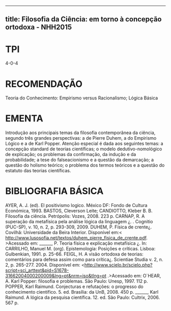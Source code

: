 
---
title: Filosofia da Ciência: em torno à concepção ortodoxa - NHH2015 
---

# TPI

4-0-4

# RECOMENDAÇÃO

Teoria do Conhecimento: Empirismo versus Racionalismo; Lógica Básica

# EMENTA

Introdução aos principais temas da filosofia contemporânea da ciência, segundo três grandes perspectivas: a de Pierre Duhem, a do Empirismo Lógico e a de Karl Popper. Atenção especial é dada aos seguintes temas: a concepção standard de teorias científicas; o modelo dedutivo-nomológico de explicação; os problemas da confirmação, da indução e da probabilidade; a tese do falseacionismo e a questão da demarcação; a questão do holismo teórico; o problema dos termos teóricos e a questão do estatuto das teorias científicas.

# BIBLIOGRAFIA BÁSICA

AYER, A. J. (ed). El positivismo logico. México DF: Fondo de Cultura Económica, 1993.
BASTOS, Cleverson Leite; CANDIOTTO, Kleber B. B. Filosofia da ciência. Petrópolis: Vozes, 2008. 223 p.
CARNAP, R. A superação da metafísica pela análise lógica da linguagem ¿. . Cognitio (PUC-SP), v. 10, n. 2, p. 293-309, 2009.
DUHEM, P. Física de crente¿. Covilhã: Universidade da Beira Interior. Disponível em:< http://www.lusosofia.net/textos/duhem_pierre_fisica_de_crente.pdf. >Acessado em:
______, P. Teoria física e explicação metafísica ¿. In: CARRILHO, Manuel M. (org). Epistemologia: Posições e críticas. Lisboa: Gulbenkian, 1991. p. 25-66.
FEIGL, H. A visão ortodoxa de teorias: comentários para defesa assim como para crítica¿. Scientiae Studia v. 2, n. 2, p. 265-277. 2004. Disponível em: <http://www.scielo.br/scielo.php?script=sci_arttext&pid=S1678-31662004000200009&lng=pt&nrm=iso&tlng=pt .>Acessado em:
O`HEAR, A. Karl Popper: filosofia e problemas. São Paulo: Unesp, 1997. 112 p.
POPPER, Karl Raimund. Conjecturas e refutações: o progresso do conhecimento cientifico. 5. ed. Brasília: da UnB, 2008. 450 p.
______, Karl Raimund. A lógica da pesquisa científica. 12. ed. São Paulo: Cultrix, 2006. 567 p.

        